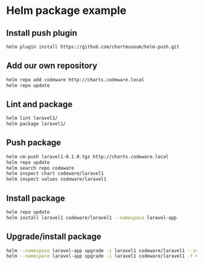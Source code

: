 # Helm package example

## Install push plugin
```sh
helm plugin install https://github.com/chartmuseum/helm-push.git
```

## Add our own repository
```sh
helm repo add codeware http://charts.codeware.local
helm repo update
```
## Lint and package
```sh
helm lint laravel1/
helm package laravel1/
```
## Push package
```sh
helm cm-push laravel1-0.1.0.tgz http://charts.codeware.local
helm repo update
helm search repo codeware
helm inspect chart codeware/laravel1
helm inspect values codeware/laravel1
```

## Install package
```sh
helm repo update
helm install laravel1 codeware/laravel1 --namespace laravel-app
```

## Upgrade/install package
```sh
helm --namespace laravel-app upgrade -i laravel1 codeware/laravel1 --set autoscaling.enabled=false --set ingress.hosts[0].host="laravel-app.codeware.icu" --set ingress.hosts[0].paths[0].path="/" --set ingress.hosts[0].paths[0].pathType=ImplementationSpecific --reuse-values
helm --namespace laravel-app upgrade -i laravel1 codeware/laravel1 -f values-override.yml --reuse-values
```
